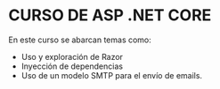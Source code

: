 # CURSO DE ASP .NET CORE
En este curso se abarcan temas como: 

- Uso y exploración de Razor
- Inyección de dependencias
- Uso de un modelo SMTP para el envío de emails.
